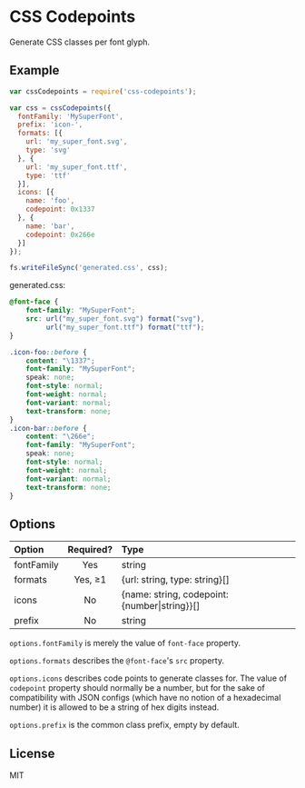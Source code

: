 # CSS Codepoints

Generate CSS classes per font glyph.

## Example

```js
var cssCodepoints = require('css-codepoints');

var css = cssCodepoints({
  fontFamily: 'MySuperFont',
  prefix: 'icon-',
  formats: [{
    url: 'my_super_font.svg',
    type: 'svg'
  }, {
    url: 'my_super_font.ttf',
    type: 'ttf'
  }],
  icons: [{
    name: 'foo',
    codepoint: 0x1337
  }, {
    name: 'bar',
    codepoint: 0x266e
  }]
});

fs.writeFileSync('generated.css', css);
```

generated.css:

```css
@font-face {
    font-family: "MySuperFont";
    src: url("my_super_font.svg") format("svg"),
         url("my_super_font.ttf") format("ttf");
}

.icon-foo::before {
    content: "\1337";
    font-family: "MySuperFont";
    speak: none;
    font-style: normal;
    font-weight: normal;
    font-variant: normal;
    text-transform: none;
}
.icon-bar::before {
    content: "\266e";
    font-family: "MySuperFont";
    speak: none;
    font-style: normal;
    font-weight: normal;
    font-variant: normal;
    text-transform: none;
}
```

## Options

| Option     | Required?  | Type                                              |
| :--------- | :--------: | :------------------------------------------------ |
| fontFamily | Yes        | string                                            |
| formats    | Yes, &ge;1 | {url: string, type: string}[]                     |
| icons      | No         | {name: string, codepoint: {number&#x7c;string}}[] |
| prefix     | No         | string                                            |

`options.fontFamily` is merely the value of `font-face` property.

`options.formats` describes the `@font-face`'s `src` property.

`options.icons` describes code points to generate classes for. The value of `codepoint` property
should normally be a number, but for the sake of compatibility with JSON configs (which have no
notion of a hexadecimal number) it is allowed to be a string of hex digits instead.

`options.prefix` is the common class prefix, empty by default.

## License

MIT
